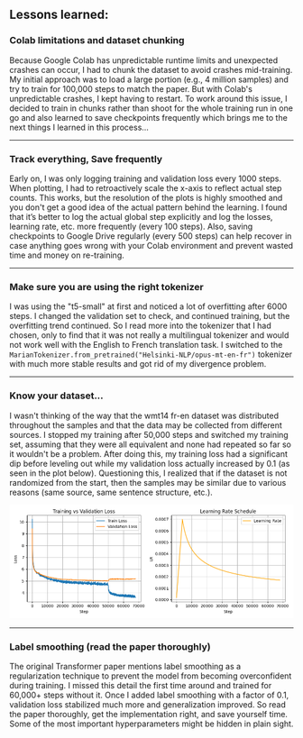 ## Lessons learned:

### Colab limitations and dataset chunking
Because Google Colab has unpredictable runtime limits and unexpected crashes can occur, I had to chunk the dataset to avoid crashes mid-training. My initial approach was to load a large portion (e.g., 4 million samples) and try to train for 100,000 steps to match the paper. But with Colab's unpredictable crashes, I kept having to restart. To work around this issue, I decided to train in chunks rather than shoot for the whole training run in one go and also learned to save checkpoints frequently which brings me to the next things I learned in this process...

---

### Track everything, Save frequently
Early on, I was only logging training and validation loss every 1000 steps. When plotting, I had to retroactively scale the x-axis to reflect actual step counts. This works, but the resolution of the plots is highly smoothed and you don't get a good idea of the actual pattern behind the learning. I found that it’s better to log the actual global step explicitly and log the losses, learning rate, etc. more frequently (every 100 steps). Also, saving checkpoints to Google Drive regularly (every 500 steps) can help recover in case anything goes wrong with your Colab environment and prevent wasted time and money on re-training.

---

### Make sure you are using the right tokenizer
I was using the "t5-small" at first and noticed a lot of overfitting after 6000 steps. I changed the validation set to check, and continued training, but the overfitting trend continued. So I read more into the tokenizer that I had chosen, only to find that it was not really a multilingual tokenizer and would not work well with the English to French translation task. I switched to the `MarianTokenizer.from_pretrained("Helsinki-NLP/opus-mt-en-fr")` tokenizer with much more stable results and got rid of my divergence problem.

---

### Know your dataset...
I wasn't thinking of the way that the wmt14 fr-en dataset was distributed throughout the samples and that the data may be collected from different sources. I stopped my training after 50,000 steps and switched my training set, assuming that they were all equivalent and none had repeated so far so it wouldn't be a problem. After doing this, my training loss had a significant dip before leveling out while my validation loss actually increased by 0.1 (as seen in the plot below). Questioning this, I realized that if the dataset is not randomized from the start, then the samples may be similar due to various reasons (same source, same sentence structure, etc.).

![Training Loss Plot Before Dataset Shuffle and Label Smoothing](plot_imgs/no-label-smoothing-training-progress.png)

---

### Label smoothing (read the paper thoroughly)
The original Transformer paper mentions label smoothing as a regularization technique to prevent the model from becoming overconfident during training. I missed this detail the first time around and trained for 60,000+ steps without it. Once I added label smoothing with a factor of 0.1, validation loss stabilized much more and generalization improved. So read the paper thoroughly, get the implementation right, and save yourself time. Some of the most important hyperparameters might be hidden in plain sight.
